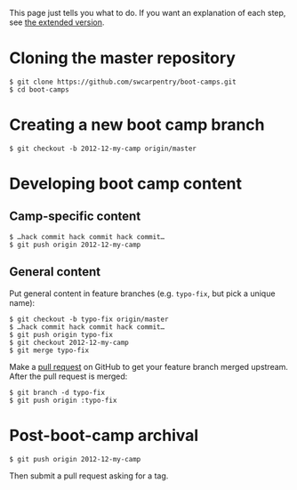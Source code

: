 This page just tells you what to do.  If you want an explanation of
each step, see [the extended version][workflow].

# <a id="clone" /> Cloning the master repository

    $ git clone https://github.com/swcarpentry/boot-camps.git
    $ cd boot-camps

# <a id="new" /> Creating a new boot camp branch

    $ git checkout -b 2012-12-my-camp origin/master

# <a id="develop" /> Developing boot camp content

## <a id="camp-specific" /> Camp-specific content

    $ …hack commit hack commit hack commit…
    $ git push origin 2012-12-my-camp

## <a id="general" /> General content

Put general content in feature branches (e.g. `typo-fix`, but pick a
unique name):

    $ git checkout -b typo-fix origin/master
    $ …hack commit hack commit hack commit…
    $ git push origin typo-fix
    $ git checkout 2012-12-my-camp
    $ git merge typo-fix

Make a [pull request][gh-pull] on GitHub to get your feature branch
merged upstream.  After the pull request is merged:

    $ git branch -d typo-fix
    $ git push origin :typo-fix

# <a id="archive" /> Post-boot-camp archival

    $ git push origin 2012-12-my-camp

Then submit a pull request asking for a tag.


[workflow]: workflow.md
[boot-camps]: https://github.com/swcarpentry/boot-camps
[gh-pull]: https://help.github.com/articles/using-pull-requests
